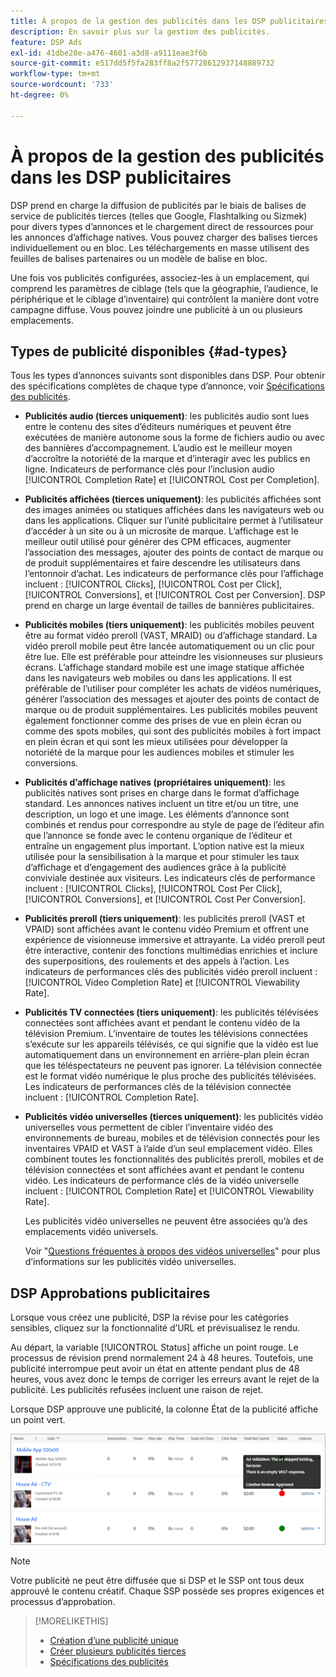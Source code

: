 ```yaml
---
title: À propos de la gestion des publicités dans les DSP publicitaires
description: En savoir plus sur la gestion des publicités.
feature: DSP Ads
exl-id: 41dbe28e-a476-4601-a3d8-a9111eae3f6b
source-git-commit: e517dd5f5fa283ff8a2f57728612937148889732
workflow-type: tm+mt
source-wordcount: '733'
ht-degree: 0%

---
```


# À propos de la gestion des publicités dans les DSP publicitaires

<!-- add "The Ads View (Dashboard?)" section -->

DSP prend en charge la diffusion de publicités par le biais de balises de service de publicités tierces (telles que Google, Flashtalking ou Sizmek) pour divers types d’annonces et le chargement direct de ressources pour les annonces d’affichage natives. Vous pouvez charger des balises tierces individuellement ou en bloc. Les téléchargements en masse utilisent des feuilles de balises partenaires ou un modèle de balise en bloc.

<!-- The bulk upload feature requires you to either a) upload DoubleClick and Flashtalking tag sheets or b) download a template, input your tags into the template, and then re-upload the template. -->
<!-- need a list of all supported third-party ad servers; see file in future-tbd folder -->

Une fois vos publicités configurées, associez-les à un emplacement, qui comprend les paramètres de ciblage (tels que la géographie, l’audience, le périphérique et le ciblage d’inventaire) qui contrôlent la manière dont votre campagne diffuse. Vous pouvez joindre une publicité à un ou plusieurs emplacements.

## Types de publicité disponibles {#ad-types}

Tous les types d’annonces suivants sont disponibles dans DSP. Pour obtenir des spécifications complètes de chaque type d’annonce, voir [Spécifications des publicités](ad-specs.md).

* **Publicités audio (tierces uniquement)**: les publicités audio sont lues entre le contenu des sites d’éditeurs numériques et peuvent être exécutées de manière autonome sous la forme de fichiers audio ou avec des bannières d’accompagnement. L’audio est le meilleur moyen d’accroître la notoriété de la marque et d’interagir avec les publics en ligne. Indicateurs de performance clés pour l’inclusion audio [!UICONTROL Completion Rate] et [!UICONTROL Cost per Completion].

* **Publicités affichées (tierces uniquement)**: les publicités affichées sont des images animées ou statiques affichées dans les navigateurs web ou dans les applications. Cliquer sur l’unité publicitaire permet à l’utilisateur d’accéder à un site ou à un microsite de marque. L’affichage est le meilleur outil utilisé pour générer des CPM efficaces, augmenter l’association des messages, ajouter des points de contact de marque ou de produit supplémentaires et faire descendre les utilisateurs dans l’entonnoir d’achat. Les indicateurs de performance clés pour l’affichage incluent : [!UICONTROL Clicks], [!UICONTROL Cost per Click], [!UICONTROL Conversions], et [!UICONTROL Cost per Conversion]. DSP prend en charge un large éventail de tailles de bannières publicitaires.

* **Publicités mobiles (tiers uniquement)**: les publicités mobiles peuvent être au format vidéo preroll (VAST, MRAID) ou d’affichage standard. La vidéo preroll mobile peut être lancée automatiquement ou un clic pour être lue. Elle est préférable pour atteindre les visionneuses sur plusieurs écrans. L’affichage standard mobile est une image statique affichée dans les navigateurs web mobiles ou dans les applications. Il est préférable de l’utiliser pour compléter les achats de vidéos numériques, générer l’association des messages et ajouter des points de contact de marque ou de produit supplémentaires. Les publicités mobiles peuvent également fonctionner comme des prises de vue en plein écran ou comme des spots mobiles, qui sont des publicités mobiles à fort impact en plein écran et qui sont les mieux utilisées pour développer la notoriété de la marque pour les audiences mobiles et stimuler les conversions.

* **Publicités d’affichage natives (propriétaires uniquement)**: les publicités natives sont prises en charge dans le format d’affichage standard. Les annonces natives incluent un titre et/ou un titre, une description, un logo et une image. Les éléments d’annonce sont combinés et rendus pour correspondre au style de page de l’éditeur afin que l’annonce se fonde avec le contenu organique de l’éditeur et entraîne un engagement plus important. L’option native est la mieux utilisée pour la sensibilisation à la marque et pour stimuler les taux d’affichage et d’engagement des audiences grâce à la publicité conviviale destinée aux visiteurs. Les indicateurs clés de performance incluent : [!UICONTROL Clicks], [!UICONTROL Cost Per Click], [!UICONTROL Conversions], et [!UICONTROL Cost Per Conversion].

* **Publicités preroll (tiers uniquement)**: les publicités preroll (VAST et VPAID) sont affichées avant le contenu vidéo Premium et offrent une expérience de visionneuse immersive et attrayante. La vidéo preroll peut être interactive, contenir des fonctions multimédias enrichies et inclure des superpositions, des roulements et des appels à l’action. Les indicateurs de performances clés des publicités vidéo preroll incluent : [!UICONTROL Video Completion Rate] et [!UICONTROL Viewability Rate].

* **Publicités TV connectées (tiers uniquement)**: les publicités télévisées connectées sont affichées avant et pendant le contenu vidéo de la télévision Premium. L’inventaire de toutes les télévisions connectées s’exécute sur les appareils télévisés, ce qui signifie que la vidéo est lue automatiquement dans un environnement en arrière-plan plein écran que les téléspectateurs ne peuvent pas ignorer. La télévision connectée est le format vidéo numérique le plus proche des publicités télévisées. Les indicateurs de performances clés de la télévision connectée incluent : [!UICONTROL Completion Rate].

* **Publicités vidéo universelles (tierces uniquement)**: les publicités vidéo universelles vous permettent de cibler l’inventaire vidéo des environnements de bureau, mobiles et de télévision connectés pour les inventaires VPAID et VAST à l’aide d’un seul emplacement vidéo. Elles combinent toutes les fonctionnalités des publicités preroll, mobiles et de télévision connectées et sont affichées avant et pendant le contenu vidéo. Les indicateurs de performance clés de la vidéo universelle incluent : [!UICONTROL Completion Rate] et [!UICONTROL Viewability Rate].

  Les publicités vidéo universelles ne peuvent être associées qu’à des emplacements vidéo universels.

  Voir &quot;[Questions fréquentes à propos des vidéos universelles](/help/dsp/campaign-management/faq-universal-video.md)&quot; pour plus d’informations sur les publicités vidéo universelles.

## DSP Approbations publicitaires

Lorsque vous créez une publicité, DSP la révise pour les catégories sensibles, cliquez sur la fonctionnalité d’URL et prévisualisez le rendu.

Au départ, la variable [!UICONTROL Status] affiche un point rouge. Le processus de révision prend normalement 24 à 48 heures. Toutefois, une publicité interrompue peut avoir un état en attente pendant plus de 48 heures, vous avez donc le temps de corriger les erreurs avant le rejet de la publicité. Les publicités refusées incluent une raison de rejet.

Lorsque DSP approuve une publicité, la colonne État de la publicité affiche un point vert.

![indicateur de validation dans [!UICONTROL Status] column](/help/dsp/assets/ad-approval-status.png)

>[!NOTE]
>
>Votre publicité ne peut être diffusée que si DSP et le SSP ont tous deux approuvé le contenu créatif. Chaque SSP possède ses propres exigences et processus d’approbation.

>[!MORELIKETHIS]
>
>* [Création d’une publicité unique](ad-create.md)
>* [Créer plusieurs publicités tierces](ad-create-multiple.md)
>* [Spécifications des publicités](ad-specs.md)
